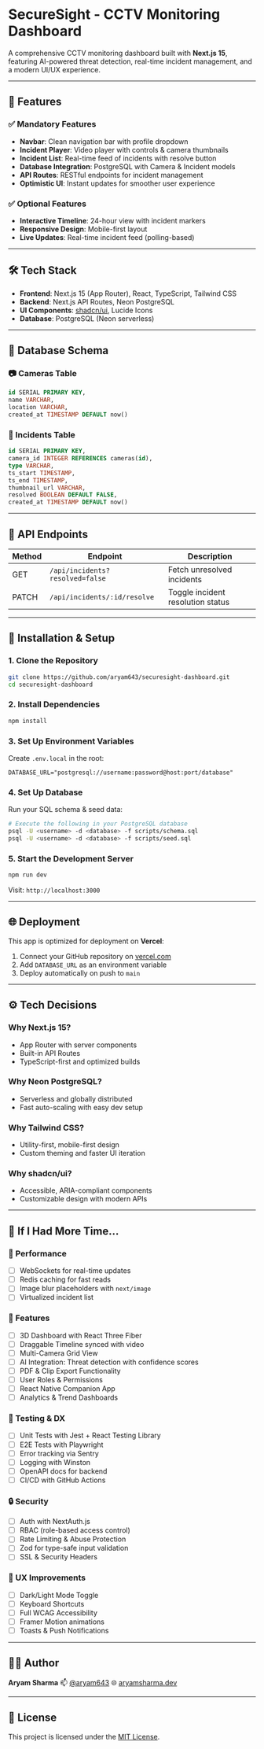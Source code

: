 # SecureSight - CCTV Monitoring Dashboard

A comprehensive CCTV monitoring dashboard built with **Next.js 15**, featuring AI-powered threat detection, real-time incident management, and a modern UI/UX experience.

---

## 📸 Features

### ✅ Mandatory Features
- **Navbar**: Clean navigation bar with profile dropdown
- **Incident Player**: Video player with controls & camera thumbnails
- **Incident List**: Real-time feed of incidents with resolve button
- **Database Integration**: PostgreSQL with Camera & Incident models
- **API Routes**: RESTful endpoints for incident management
- **Optimistic UI**: Instant updates for smoother user experience

### ✅ Optional Features
- **Interactive Timeline**: 24-hour view with incident markers
- **Responsive Design**: Mobile-first layout
- **Live Updates**: Real-time incident feed (polling-based)

---

## 🛠️ Tech Stack

- **Frontend**: Next.js 15 (App Router), React, TypeScript, Tailwind CSS
- **Backend**: Next.js API Routes, Neon PostgreSQL
- **UI Components**: [shadcn/ui](https://ui.shadcn.com), Lucide Icons
- **Database**: PostgreSQL (Neon serverless)

---

## 🧱 Database Schema

### 📷 Cameras Table
```sql
id SERIAL PRIMARY KEY,
name VARCHAR,
location VARCHAR,
created_at TIMESTAMP DEFAULT now()
````

### 🚨 Incidents Table

```sql
id SERIAL PRIMARY KEY,
camera_id INTEGER REFERENCES cameras(id),
type VARCHAR,
ts_start TIMESTAMP,
ts_end TIMESTAMP,
thumbnail_url VARCHAR,
resolved BOOLEAN DEFAULT FALSE,
created_at TIMESTAMP DEFAULT now()
```

---

## 🔌 API Endpoints

| Method | Endpoint                        | Description                       |
| ------ | ------------------------------- | --------------------------------- |
| GET    | `/api/incidents?resolved=false` | Fetch unresolved incidents        |
| PATCH  | `/api/incidents/:id/resolve`    | Toggle incident resolution status |

---

## 🚀 Installation & Setup

### 1. Clone the Repository

```bash
git clone https://github.com/aryam643/securesight-dashboard.git
cd securesight-dashboard
```

### 2. Install Dependencies

```bash
npm install
```

### 3. Set Up Environment Variables

Create `.env.local` in the root:

```env
DATABASE_URL="postgresql://username:password@host:port/database"
```

### 4. Set Up Database

Run your SQL schema & seed data:

```bash
# Execute the following in your PostgreSQL database
psql -U <username> -d <database> -f scripts/schema.sql
psql -U <username> -d <database> -f scripts/seed.sql
```

### 5. Start the Development Server

```bash
npm run dev
```

Visit: `http://localhost:3000`

---

## 🌐 Deployment

This app is optimized for deployment on **Vercel**:

1. Connect your GitHub repository on [vercel.com](https://vercel.com/)
2. Add `DATABASE_URL` as an environment variable
3. Deploy automatically on push to `main`

---

## ⚙️ Tech Decisions

### Why Next.js 15?

* App Router with server components
* Built-in API Routes
* TypeScript-first and optimized builds

### Why Neon PostgreSQL?

* Serverless and globally distributed
* Fast auto-scaling with easy dev setup

### Why Tailwind CSS?

* Utility-first, mobile-first design
* Custom theming and faster UI iteration

### Why shadcn/ui?

* Accessible, ARIA-compliant components
* Customizable design with modern APIs

---

## 🧠 If I Had More Time...

### 🔄 Performance

* [ ] WebSockets for real-time updates
* [ ] Redis caching for fast reads
* [ ] Image blur placeholders with `next/image`
* [ ] Virtualized incident list

### 🧩 Features

* [ ] 3D Dashboard with React Three Fiber
* [ ] Draggable Timeline synced with video
* [ ] Multi-Camera Grid View
* [ ] AI Integration: Threat detection with confidence scores
* [ ] PDF & Clip Export Functionality
* [ ] User Roles & Permissions
* [ ] React Native Companion App
* [ ] Analytics & Trend Dashboards

### 🧪 Testing & DX

* [ ] Unit Tests with Jest + React Testing Library
* [ ] E2E Tests with Playwright
* [ ] Error tracking via Sentry
* [ ] Logging with Winston
* [ ] OpenAPI docs for backend
* [ ] CI/CD with GitHub Actions

### 🔒 Security

* [ ] Auth with NextAuth.js
* [ ] RBAC (role-based access control)
* [ ] Rate Limiting & Abuse Protection
* [ ] Zod for type-safe input validation
* [ ] SSL & Security Headers

### 💎 UX Improvements

* [ ] Dark/Light Mode Toggle
* [ ] Keyboard Shortcuts
* [ ] Full WCAG Accessibility
* [ ] Framer Motion animations
* [ ] Toasts & Push Notifications

---

## 👨‍💻 Author

**Aryam Sharma**
📫 [@aryam643](https://github.com/aryam643)
🌐 [aryamsharma.dev](https://aryamsharma.dev)

---

## 📄 License

This project is licensed under the [MIT License](LICENSE).

```
